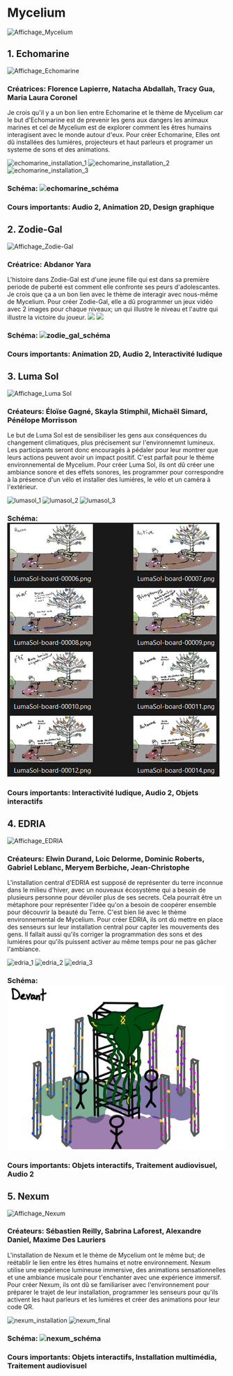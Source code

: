 
 # Mycelium
 ![Affichage_Mycelium](Médias/Affichage_Mycélium.jpg)
 
## 1. Echomarine
![Affichage_Echomarine](Médias/Affichage_Échomarine.png)

### Créatrices: Florence Lapierre, Natacha Abdallah, Tracy Gua, Maria Laura Coronel
Je crois qu'il y a un bon lien entre Echomarine et le thème de Mycelium car le but d'Echomarine est de prevenir les gens aux dangers les animaux marines et cel de Mycelium est de explorer comment les êtres humains interagisent avec le monde autour d'eux. Pour créer Echomarine, Elles ont dû installées des lumiéres, projecteurs et haut parleurs et programer un systeme de sons et des animations.

![echomarine_installation_1](Médias/echomarine_installation_1.jpg)
![echomarine_installation_2](Médias/echomarine_installation_2.png)
![echomarine_installation_3](Médias/echomarine_installation_3.jpg)

### Schéma: ![echomarine_schéma](Médias/echomarine_schéma.png)

### Cours importants: Audio 2, Animation 2D, Design graphique

## 2. Zodie-Gal
![Affichage_Zodie-Gal](Médias/Affichage_zodie_gal.png)

### Créatrice: Abdanor Yara
L'histoire dans Zodie-Gal est d'une jeune fille qui est dans sa première periode de puberté est comment elle confronte ses peurs d'adolescantes. Je crois que ça a un bon lien avec le thème de interagir avec nous-même de Mycelium. Pour créer Zodie-Gal, elle a dû programmer un jeux vidéo avec 2 images pour chaque niveaux; un qui illustre le niveau et l'autre qui illustre la victoire du joueur.
![](Médias/zodie_gal_2.png)
![](Médias/zodie_gal_3.png)

### Schéma: ![zodie_gal_schéma](Médias/zodie_gal_schéma.png)

### Cours importants: Animation 2D, Audio 2, Interactivité ludique  

## 3. Luma Sol
![Affichage_Luma Sol](Médias/Affichage_lumasol.png)

### Créateurs: Éloïse Gagné, Skayla Stimphil, Michaël Simard, Pénélope Morrisson
Le but de Luma Sol est de sensibiliser les gens aux conséquences du changement climatiques, plus précisement sur l'environnemnt lumineux. Les participants seront donc encouragés à pédaler pour leur montrer que leurs actions peuvent avoir un impact positif. C'est parfait pour le thème environnemental de Mycelium. Pour créer Luma Sol, ils ont dû créer une ambiance sonore et des effets sonores, les programmer pour correspondre à la présence d'un vélo et installer des lumiéres, le vélo et un caméra à l'extérieur. 

![lumasol_1](Médias/lumasol_1.jpg)
![lumasol_2](Médias/lumasol_2.jpg)
![lumasol_3](Médias/lumasol_3.png)

### Schéma: ![Lumasol_Schéma](Médias/Lumasol_Schéma.jpg)

### Cours importants: Interactivité ludique, Audio 2, Objets interactifs

## 4. EDRIA
![Affichage_EDRIA](Médias/Affichage_edria.png)

### Créateurs: Elwin Durand, Loic Delorme, Dominic Roberts, Gabriel Leblanc, Meryem Berbiche, Jean-Christophe
L'installation central d'EDRIA est supposé de représenter du terre inconnue dans le milieu d'hiver, avec un nouveaux écosystème qui a besoin de plusieurs personne pour dévoiler plus de ses secrets. Cela pourrait être un métaphore pour représenter l'idée qu'on a besoin de coopérer ensemble pour découvrir la beauté du Terre. C'est bien lié avec le thème environnemental de Mycelium. Pour créer EDRIA, ils ont dù mettre en place des senseurs sur leur installation central pour capter les mouvements des gens. Il fallait aussi qu'ils corriger la programmation des sons et des lumiéres pour qu'ils puissent activer au même temps pour ne pas gâcher l'ambiance.

![edria_1](Médias/edria_1.jpg)
![edria_2](Médias/edria_2.png)
![edria_3](Médias/edria_3.png)

### Schéma: ![EDRIA_Schéma](Médias/EDRIA_Schéma.jpg)

### Cours importants: Objets interactifs, Traitement audiovisuel, Audio 2

## 5. Nexum
![Affichage_Nexum](Médias/Affichage_nexum.png)

### Créateurs:  Sébastien Reilly, Sabrina Laforest, Alexandre Daniel, Maxime Des Lauriers
L'installation de Nexum et le thème de Mycelium ont le même but; de reétablir le lien entre les êtres humains et notre environnement. Nexum utilise une expérience lumineuse immersive, des animations sensationnelles et une ambiance musicale pour t'enchanter avec une expérience immersif. Pour créer Nexum, ils ont dû se familiariser avec l'environnement pour préparer le trajet de leur installation, programmer les senseurs pour qu'ils activent les haut parleurs et les lumiéres et créer des animations pour leur code QR.

![nexum_installation](Médias/nexum_installation.jpg)
![nexum_final](Médias/nexum_final.jpg)

### Schéma: ![nexum_schéma](Médias/nexum_schéma.png)

### Cours importants: Objets interactifs, Installation multimédia, Traitement audiovisuel
